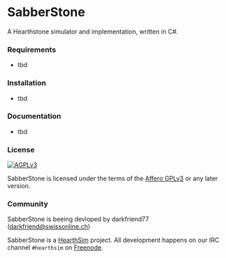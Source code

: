 
# SabberStone

A Hearthstone simulator and implementation, written in C#.

### Requirements

* tbd

### Installation

* tbd

### Documentation

* tbd

### License

[![AGPLv3](https://www.gnu.org/graphics/agplv3-88x31.png)](http://choosealicense.com/licenses/agpl-3.0/)

SabberStone is licensed under the terms of the
[Affero GPLv3](https://www.gnu.org/licenses/agpl-3.0.en.html) or any later version.

### Community

SabberStone is beeing devloped by darkfriend77 (darkfriend@swissonline.ch)

SabberStone is a [HearthSim](http://hearthsim.info) project. All development
happens on our IRC channel `#hearthsim` on [Freenode](https://freenode.net).
